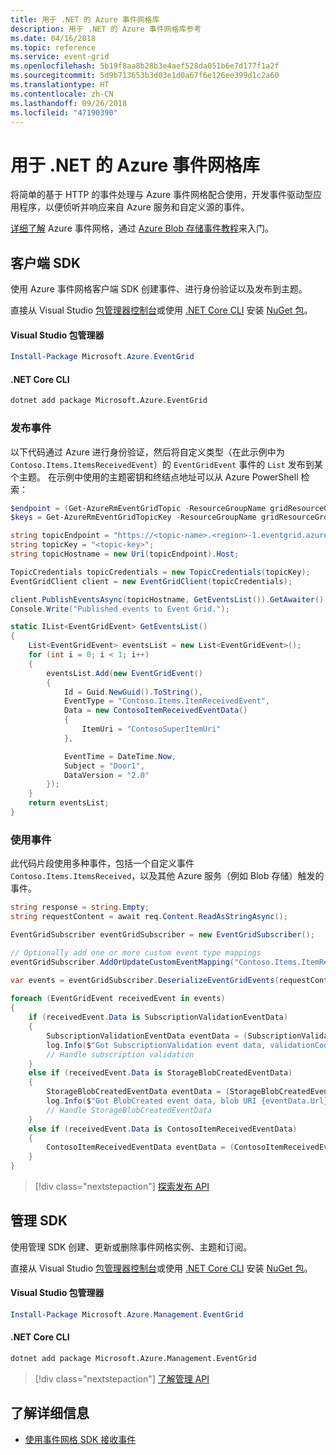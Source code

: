 ```yaml
---
title: 用于 .NET 的 Azure 事件网格库
description: 用于 .NET 的 Azure 事件网格库参考
ms.date: 04/16/2018
ms.topic: reference
ms.service: event-grid
ms.openlocfilehash: 5b19f8aa8b28b3e4aef528da051b6e7d177f1a2f
ms.sourcegitcommit: 5d9b713653b3d03e1d0a67f6e126ee399d1c2a60
ms.translationtype: HT
ms.contentlocale: zh-CN
ms.lasthandoff: 09/26/2018
ms.locfileid: "47190390"
---
```

# <a name="azure-event-grid-libraries-for-net"></a>用于 .NET 的 Azure 事件网格库

将简单的基于 HTTP 的事件处理与 Azure 事件网格配合使用，开发事件驱动型应用程序，以便侦听并响应来自 Azure 服务和自定义源的事件。

[详细了解](/azure/event-grid/overview) Azure 事件网格，通过 [Azure Blob 存储事件教程](/azure/storage/blobs/storage-blob-event-quickstart-powershell)来入门。 

## <a name="client-sdk"></a>客户端 SDK

使用 Azure 事件网格客户端 SDK 创建事件、进行身份验证以及发布到主题。

直接从 Visual Studio [包管理器控制台][PackageManager]或使用 [.NET Core CLI][DotNetCLI] 安装 [NuGet 包](https://www.nuget.org/packages/Microsoft.Azure.Management.Network.Fluent)。

#### <a name="visual-studio-package-manager"></a>Visual Studio 包管理器

```powershell
Install-Package Microsoft.Azure.EventGrid
```

#### <a name="net-core-cli"></a>.NET Core CLI

```bash
dotnet add package Microsoft.Azure.EventGrid 
```

### <a name="publish-events"></a>发布事件

以下代码通过 Azure 进行身份验证，然后将自定义类型（在此示例中为 `Contoso.Items.ItemsReceivedEvent`）的 `EventGridEvent` 事件的 `List` 发布到某个主题。 在示例中使用的主题密钥和终结点地址可以从 Azure PowerShell 检索：

```powershell
$endpoint = (Get-AzureRmEventGridTopic -ResourceGroupName gridResourceGroup -Name <topic-name>).Endpoint
$keys = Get-AzureRmEventGridTopicKey -ResourceGroupName gridResourceGroup -Name <topic-name>
```

```csharp
string topicEndpoint = "https://<topic-name>.<region>-1.eventgrid.azure.net/api/events";
string topicKey = "<topic-key>";
string topicHostname = new Uri(topicEndpoint).Host;

TopicCredentials topicCredentials = new TopicCredentials(topicKey);
EventGridClient client = new EventGridClient(topicCredentials);

client.PublishEventsAsync(topicHostname, GetEventsList()).GetAwaiter().GetResult();
Console.Write("Published events to Event Grid.");

static IList<EventGridEvent> GetEventsList()
{
    List<EventGridEvent> eventsList = new List<EventGridEvent>();
    for (int i = 0; i < 1; i++)
    {
        eventsList.Add(new EventGridEvent()
        {
            Id = Guid.NewGuid().ToString(),
            EventType = "Contoso.Items.ItemReceivedEvent",
            Data = new ContosoItemReceivedEventData()
            {
                ItemUri = "ContosoSuperItemUri"
            },

            EventTime = DateTime.Now,
            Subject = "Door1",
            DataVersion = "2.0"
        });
    }
    return eventsList;
}
```

### <a name="consume-events"></a>使用事件

此代码片段使用多种事件，包括一个自定义事件 `Contoso.Items.ItemsReceived`，以及其他 Azure 服务（例如 Blob 存储）触发的事件。

```csharp
string response = string.Empty;
string requestContent = await req.Content.ReadAsStringAsync();

EventGridSubscriber eventGridSubscriber = new EventGridSubscriber();

// Optionally add one or more custom event type mappings
eventGridSubscriber.AddOrUpdateCustomEventMapping("Contoso.Items.ItemReceived", typeof(ContosoItemReceivedEventData));

var events = eventGridSubscriber.DeserializeEventGridEvents(requestContent);            
 
foreach (EventGridEvent receivedEvent in events)
{
    if (receivedEvent.Data is SubscriptionValidationEventData)
    {
        SubscriptionValidationEventData eventData = (SubscriptionValidationEventData)receivedEvent.Data;
        log.Info($"Got SubscriptionValidation event data, validationCode: {eventData.ValidationCode},  validationUrl: {eventData.ValidationUrl}, topic: {eventGridEvent.Topic}");
        // Handle subscription validation
    }
    else if (receivedEvent.Data is StorageBlobCreatedEventData)
    {
        StorageBlobCreatedEventData eventData = (StorageBlobCreatedEventData)receivedEvent.Data;
        log.Info($"Got BlobCreated event data, blob URI {eventData.Url}");
        // Handle StorageBlobCreatedEventData
    }
    else if (receivedEvent.Data is ContosoItemReceivedEventData)
    {
        ContosoItemReceivedEventData eventData = (ContosoItemReceivedEventData)receivedEvent.Data;
    }
}
```

> [!div class="nextstepaction"]
> [探索发布 API](/dotnet/api/overview/azure/eventgrid/publish)

## <a name="management-sdk"></a>管理 SDK

使用管理 SDK 创建、更新或删除事件网格实例、主题和订阅。

直接从 Visual Studio [包管理器控制台][PackageManager]或使用 [.NET Core CLI][DotNetCLI] 安装 [NuGet 包](https://www.nuget.org/packages/Microsoft.Azure.Management.Network.Fluent)。


#### <a name="visual-studio-package-manager"></a>Visual Studio 包管理器

```powershell
Install-Package Microsoft.Azure.Management.EventGrid
```

#### <a name="net-core-cli"></a>.NET Core CLI

```bash
dotnet add package Microsoft.Azure.Management.EventGrid
```

> [!div class="nextstepaction"]
> [了解管理 API](/dotnet/api/overview/azure/eventgrid/management)

## <a name="learn-more"></a>了解详细信息

- [使用事件网格 SDK 接收事件](/azure/event-grid/receive-events)

[PackageManager]: https://docs.microsoft.com/nuget/tools/package-manager-console
[DotNetCLI]: https://docs.microsoft.com/dotnet/core/tools/dotnet-add-package
